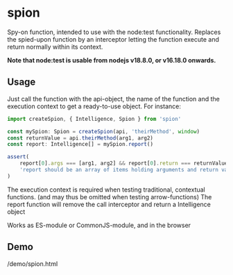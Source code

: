 # spion
Spy-on function, intended to use with the node:test functionality.
Replaces the spied-upon function by an interceptor
letting the function execute and return normally within its context.

__Note that node:test is usable from nodejs v18.8.0, or v16.18.0 onwards.__

## Usage
Just call the function with the
api-object, the name of the function and the execution context
to get a ready-to-use object. For instance:
```javascript
import createSpion, { Intelligence, Spion } from 'spion'

const mySpion: Spion = createSpion(api, 'theirMethod', window)
const returnValue = api.theirMethod(arg1, arg2)
const report: Intelligence[] = mySpion.report()

assert(
    report[0].args === [arg1, arg2] && report[0].return === returnValue,
    'report should be an array of items holding arguments and return values'
)
```
The execution context is required when testing traditional, contextual functions.
(and may thus be omitted when testing arrow-functions)
The report function will remove the call interceptor and return a Intelligence object

Works as ES-module or CommonJS-module, and in the browser

## Demo
/demo/spion.html
